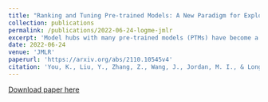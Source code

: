 ```yaml
---
title: "Ranking and Tuning Pre-trained Models: A New Paradigm for Exploiting Model Hubs"
collection: publications
permalink: /publications/2022-06-24-logme-jmlr
excerpt: 'Model hubs with many pre-trained models (PTMs) have become a cornerstone of deep learning. Although built at a high cost, they remain **under-exploited** -- practitioners usually pick one PTM from the provided model hub by popularity and then fine-tune the PTM to solve the target task. This naïve but common practice poses two obstacles to full exploitation of pre-trained model hubs: first, the PTM selection by popularity has no optimality guarantee, and second, only one PTM is used while the remaining PTMs are ignored. An alternative might be to consider all possible combinations of PTMs and extensively fine-tune each combination, but this would not only be prohibitive computationally but may also lead to statistical over-fitting. In this paper, we propose a new paradigm for exploiting model hubs that is intermediate between these extremes. The paradigm is characterized by two aspects: (1) We use an evidence maximization procedure to estimate the maximum value of label evidence given features extracted by pre-trained models. This procedure can rank all the PTMs in a model hub for various types of PTMs and tasks **before fine-tuning**. (2) The best ranked PTM can either be fine-tuned and deployed if we have no preference for the model architecture or the target PTM can be tuned by the top K ranked PTMs via a Bayesian procedure that we propose. This procedure, which we refer to as **B-Tuning**, not only improves upon specialized methods designed for tuning homogeneous PTMs, but also applies to the challenging problem of tuning heterogeneous PTMs where it yields a new level of benchmark performance.'
date: 2022-06-24
venue: 'JMLR'
paperurl: 'https://arxiv.org/abs/2110.10545v4'
citation: 'You, K., Liu, Y., Zhang, Z., Wang, J., Jordan, M. I., & Long, M. (2022). Ranking and Tuning Pre-trained Models: A New Paradigm for Exploiting Model Hubs. Journal of Machine Learning Research, 23, 1-47.'
---
```



[Download paper here](https://www.jmlr.org/papers/volume23/21-1251/21-1251.pdf)
